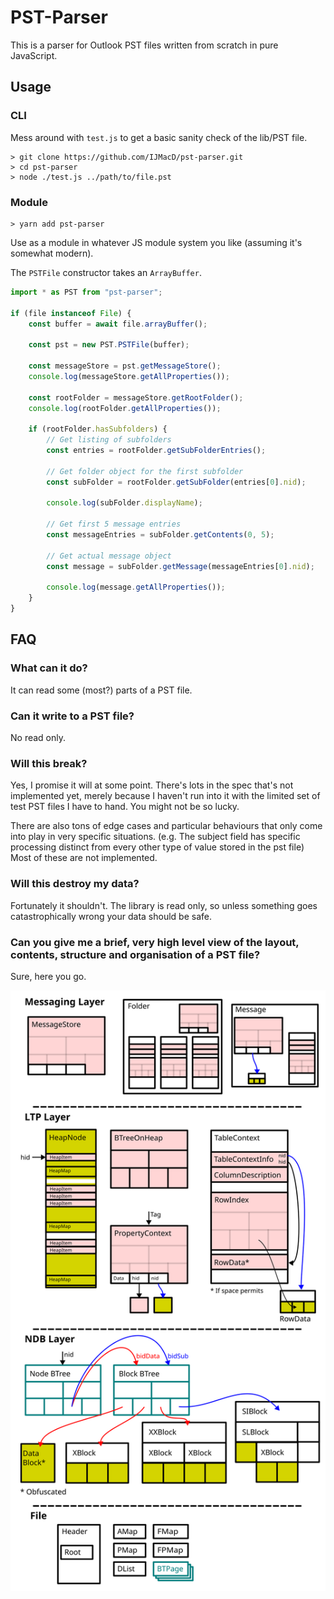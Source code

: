 # PST-Parser

This is a parser for Outlook PST files written from scratch in pure JavaScript.

## Usage

### CLI

Mess around with `test.js` to get a basic sanity check of the lib/PST file.

    > git clone https://github.com/IJMacD/pst-parser.git
    > cd pst-parser
    > node ./test.js ../path/to/file.pst

### Module

    > yarn add pst-parser

Use as a module in whatever JS module system you like (assuming it's somewhat modern).

The `PSTFile` constructor takes an `ArrayBuffer`.

```js
import * as PST from "pst-parser";

if (file instanceof File) {
    const buffer = await file.arrayBuffer();

    const pst = new PST.PSTFile(buffer);

    const messageStore = pst.getMessageStore();
    console.log(messageStore.getAllProperties());

    const rootFolder = messageStore.getRootFolder();
    console.log(rootFolder.getAllProperties());

    if (rootFolder.hasSubfolders) {
        // Get listing of subfolders
        const entries = rootFolder.getSubFolderEntries();

        // Get folder object for the first subfolder
        const subFolder = rootFolder.getSubFolder(entries[0].nid);

        console.log(subFolder.displayName);

        // Get first 5 message entries
        const messageEntries = subFolder.getContents(0, 5);

        // Get actual message object
        const message = subFolder.getMessage(messageEntries[0].nid);

        console.log(message.getAllProperties());
    }
}
```


## FAQ

### What can it do?

It can read some (most?) parts of a PST file.

### Can it write to a PST file?

No read only.

### Will this break?

Yes, I promise it will at some point. There's lots in the spec that's not
implemented yet, merely because I haven't run into it with the limited set of test
PST files I have to hand. You might not be so lucky.

There are also tons of edge cases and particular behaviours that only come into
play in very specific situations. (e.g. The subject field has specific processing
distinct from every other type of value stored in the pst file) Most of these
are not implemented.

### Will this destroy my data?

Fortunately it shouldn't. The library is read only, so unless something goes
catastrophically wrong your data should be safe.

### Can you give me a brief, very high level view of the layout, contents, structure and organisation of a PST file?

Sure, here you go.

![PST File Layout](ref/pst%20layout.svg)